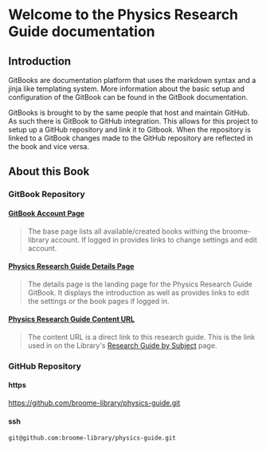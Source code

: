 # Welcome to the Physics Research Guide documentation

## Introduction

GitBooks are documentation platform that uses the markdown syntax and a jinja like templating system.  More information about the basic setup and configuration of the GitBook can be found in the GitBook documentation.  

GitBooks is brought to by the same people that host and maintain GitHub.  As such there is GitBook to GitHub integration.  This allows for this project to setup up a GitHub repository and link it to Gitbook.  When the repository is linked to a GitBook changes made to the GitHub repository are reflected in the book and vice versa.

## About this Book

### GitBook Repository

#### [GitBook Account Page](https://www.gitbook.com/@broome-library)
> The base page lists all available/created books withing the broome-library account.  If logged in provides links to change settings and edit account.

#### [Physics Research Guide Details Page](https://www.gitbook.com/book/broome-library/physics-guide/details)
> The details page is the landing page for the Physics Research Guide GitBook.  It displays the introduction as well as provides links to edit the settings or the book pages if logged in.

#### [Physics Research Guide Content URL](https://broome-library.gitbooks.io/physics-guide/content)
> The content URL is a direct link to this research guide. This is the link used in on the Library's [Research Guide by Subject](https://library.csuci.edu/research/dbases-subject.htm) page.

### GitHub Repository

#### https
https://github.com/broome-library/physics-guide.git

#### ssh
```git@github.com:broome-library/physics-guide.git```

